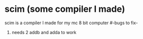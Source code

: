 # scim (some compiler I made) 
scim is a compiler I made for my mc 8 bit computer
#-bugs to fix-
1. needs 2 addb and adda to work
